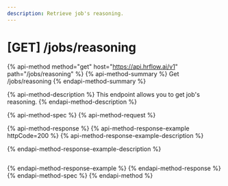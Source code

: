 ```yaml
---
description: Retrieve job's reasoning.
---
```


# \[GET\] /jobs/reasoning

{% api-method method="get" host="https://api.hrflow.ai/v1" path="/jobs/reasoning" %}
{% api-method-summary %}
Get /jobs/reasoning
{% endapi-method-summary %}

{% api-method-description %}
This endpoint allows you to get job's reasoning.
{% endapi-method-description %}

{% api-method-spec %}
{% api-method-request %}

{% api-method-response %}
{% api-method-response-example httpCode=200 %}
{% api-method-response-example-description %}

{% endapi-method-response-example-description %}

```

```
{% endapi-method-response-example %}
{% endapi-method-response %}
{% endapi-method-spec %}
{% endapi-method %}



